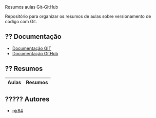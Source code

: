Resumos aulas Git-GitHub

Repositório para organizar os resumos de aulas sobre versionamento de código com Git.




## ?? Documentação
- [Documentação GIT](https://git-scm.com/book/en/v2)
- [Documentação GitHub](https://docs.github.com)
## ?? Resumos
| Aulas | Resumos |
|----|----|


## ????? Autores

- [pjr84](https://github.com/paulojose21)
